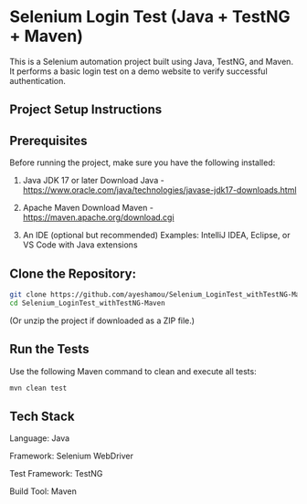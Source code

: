 # Selenium Login Test (Java + TestNG + Maven)

This is a Selenium automation project built using Java, TestNG, and Maven.
It performs a basic login test on a demo website to verify successful authentication.

## Project Setup Instructions
## Prerequisites

Before running the project, make sure you have the following installed:

1. Java JDK 17 or later
Download Java - https://www.oracle.com/java/technologies/javase-jdk17-downloads.html

2. Apache Maven
Download Maven - https://maven.apache.org/download.cgi

3. An IDE (optional but recommended)
Examples: IntelliJ IDEA, Eclipse, or VS Code with Java extensions

## Clone the Repository:
```bash
git clone https://github.com/ayeshamou/Selenium_LoginTest_withTestNG-Maven.git
cd Selenium_LoginTest_withTestNG-Maven
```

(Or unzip the project if downloaded as a ZIP file.)

## Run the Tests

Use the following Maven command to clean and execute all tests:
```bash
mvn clean test
```


## Tech Stack

Language: Java

Framework: Selenium WebDriver

Test Framework: TestNG

Build Tool: Maven
   
